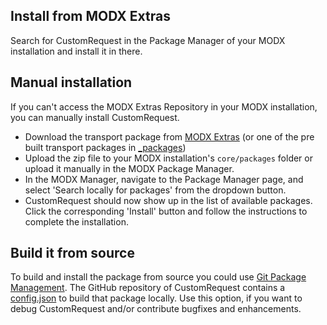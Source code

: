 ## Install from MODX Extras

Search for CustomRequest in the Package Manager of your MODX installation and
install it in there.

## Manual installation

If you can't access the MODX Extras Repository in your MODX installation, you
can manually install CustomRequest.

* Download the transport package from [MODX Extras](https://modx.com/extras/package/customrequest) (or one of the pre built transport packages in [_packages](https://github.com/Jako/CustomRequest/tree/master/_packages))
* Upload the zip file to your MODX installation's `core/packages` folder or upload it manually in the MODX Package Manager.
* In the MODX Manager, navigate to the Package Manager page, and select 'Search locally for packages' from the dropdown button.
* CustomRequest should now show up in the list of available packages. Click the corresponding 'Install' button and follow the instructions to complete the installation.

## Build it from source

To build and install the package from source you could use [Git Package
Management](https://github.com/TheBoxer/Git-Package-Management). The GitHub
repository of CustomRequest contains a
[config.json](https://github.com/Jako/CustomRequest/blob/master/_build/config.json)
to build that package locally. Use this option, if you want to debug
CustomRequest and/or contribute bugfixes and enhancements.

